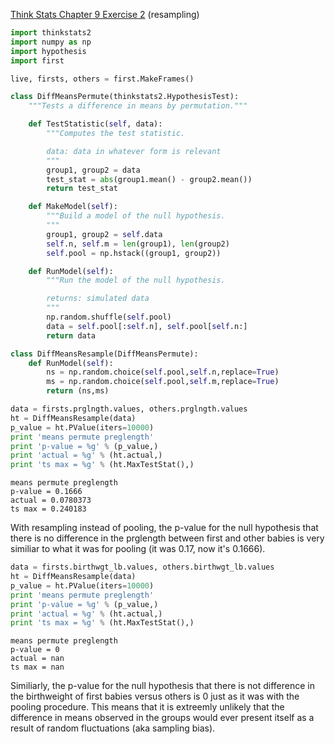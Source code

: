 [Think Stats Chapter 9 Exercise 2](http://greenteapress.com/thinkstats2/html/thinkstats2010.html#toc90) (resampling)

```python
import thinkstats2
import numpy as np
import hypothesis
import first
```

```python
live, firsts, others = first.MakeFrames()
```

```python
class DiffMeansPermute(thinkstats2.HypothesisTest):
    """Tests a difference in means by permutation."""

    def TestStatistic(self, data):
        """Computes the test statistic.

        data: data in whatever form is relevant        
        """
        group1, group2 = data
        test_stat = abs(group1.mean() - group2.mean())
        return test_stat

    def MakeModel(self):
        """Build a model of the null hypothesis.
        """
        group1, group2 = self.data
        self.n, self.m = len(group1), len(group2)
        self.pool = np.hstack((group1, group2))

    def RunModel(self):
        """Run the model of the null hypothesis.

        returns: simulated data
        """
        np.random.shuffle(self.pool)
        data = self.pool[:self.n], self.pool[self.n:]
        return data
```

```python
class DiffMeansResample(DiffMeansPermute):
    def RunModel(self):
        ns = np.random.choice(self.pool,self.n,replace=True)
        ms = np.random.choice(self.pool,self.m,replace=True)
        return (ns,ms)
```

```python
data = firsts.prglngth.values, others.prglngth.values
ht = DiffMeansResample(data)
p_value = ht.PValue(iters=10000)
print 'means permute preglength'
print 'p-value = %g' % (p_value,)
print 'actual = %g' % (ht.actual,)
print 'ts max = %g' % (ht.MaxTestStat(),)
```

    means permute preglength
    p-value = 0.1666
    actual = 0.0780373
    ts max = 0.240183


With resampling instead of pooling, the p-value for the null hypothesis that there is no difference in the prglength between first and other babies is very similiar to what it was for pooling (it was 0.17, now it's 0.1666).


```python
data = firsts.birthwgt_lb.values, others.birthwgt_lb.values
ht = DiffMeansResample(data)
p_value = ht.PValue(iters=10000)
print 'means permute preglength'
print 'p-value = %g' % (p_value,)
print 'actual = %g' % (ht.actual,)
print 'ts max = %g' % (ht.MaxTestStat(),)
```

    means permute preglength
    p-value = 0
    actual = nan
    ts max = nan


Similiarly, the p-value for the null hypothesis that there is not difference in the birthweight of first babies versus others is 0 just as it was with the pooling procedure. This means that it is extreemly unlikely that the difference in means observed in the groups would ever present itself as a result of random fluctuations (aka sampling bias).
